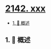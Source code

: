 # [2142. xxx](https://github.com/Tdahuyou/TNotes.leetcode/tree/main/notes/2142.%20xxx)

<!-- region:toc -->

- [1. 📝 概述](#1--概述)

<!-- endregion:toc -->

## 1. 📝 概述
